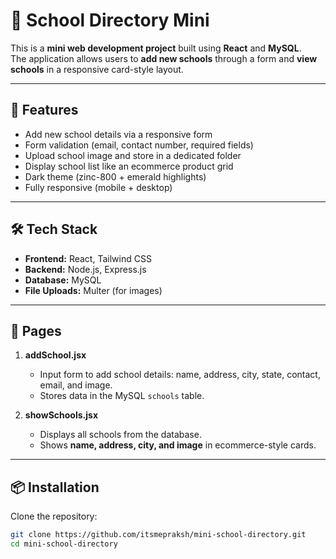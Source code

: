 # 🏫 School Directory Mini

This is a **mini web development project** built using **React** and **MySQL**.  
The application allows users to **add new schools** through a form and **view schools** in a responsive card-style layout.

---

## 🚀 Features
- Add new school details via a responsive form
- Form validation (email, contact number, required fields)
- Upload school image and store in a dedicated folder
- Display school list like an ecommerce product grid
- Dark theme (zinc-800 + emerald highlights)
- Fully responsive (mobile + desktop)

---

## 🛠 Tech Stack
- **Frontend:** React, Tailwind CSS
- **Backend:** Node.js, Express.js
- **Database:** MySQL
- **File Uploads:** Multer (for images)

---

## 📂 Pages
1. **addSchool.jsx**  
   - Input form to add school details: name, address, city, state, contact, email, and image.  
   - Stores data in the MySQL `schools` table.  

2. **showSchools.jsx**  
   - Displays all schools from the database.  
   - Shows **name, address, city, and image** in ecommerce-style cards.  

---

## 📦 Installation
Clone the repository:
```bash
git clone https://github.com/itsmepraksh/mini-school-directory.git
cd mini-school-directory
